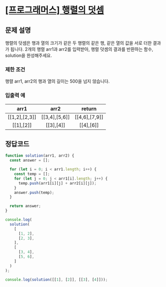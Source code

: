 # [\[프로그래머스\] 행렬의 덧셈](https://programmers.co.kr/learn/courses/30/lessons/12950?language=javascript)

## 문제 설명
행렬의 덧셈은 행과 열의 크기가 같은 두 행렬의 같은 행, 같은 열의 값을 서로 더한 결과가 됩니다. 2개의 행렬 arr1과 arr2를 입력받아, 행렬 덧셈의 결과를 반환하는 함수, solution을 완성해주세요.

### 제한 조건
행렬 arr1, arr2의 행과 열의 길이는 500을 넘지 않습니다.

### 입출력 예
arr1 | arr2 | return
:---: | :---: | :---:
[[1,2],[2,3]] | [[3,4],[5,6]] | [[4,6],[7,9]]
[[1],[2]] | [[3],[4]] | [[4],[6]]

## 정답코드

```jsx
function solution(arr1, arr2) {
  const answer = [];

  for (let i = 0; i < arr1.length; i++) {
    const temp = [];
    for (let j = 0; j < arr1[i].length; j++) {
      temp.push(arr1[i][j] + arr2[i][j]);
    }
    answer.push(temp);
  }

  return answer;
}

console.log(
  solution(
    [
      [1, 2],
      [2, 3],
    ],
    [
      [3, 4],
      [5, 6],
    ]
  )
);

console.log(solution([[1], [2]], [[3], [4]]));

```
